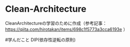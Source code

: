 # Clean-Architecture
CleanArchitectureの学習のために作成（参考記事：https://qiita.com/hirotakan/items/698c1f5773a3cca6193e ）

#学んだこと
DIP(依存性逆転の原則)
